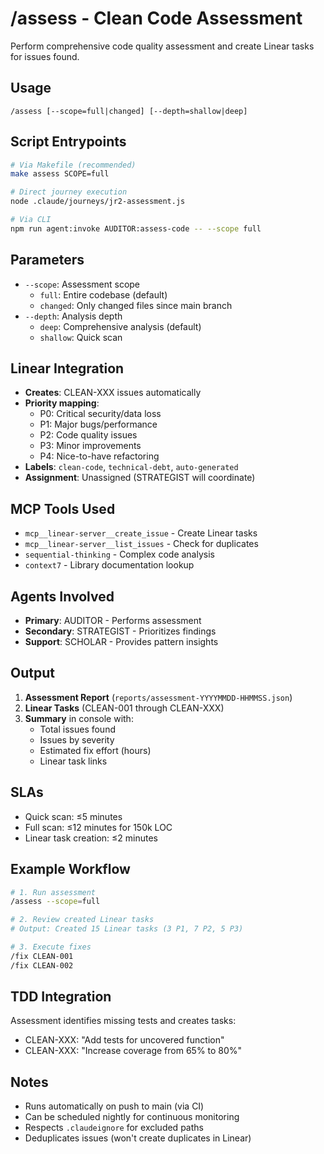 # /assess - Clean Code Assessment

Perform comprehensive code quality assessment and create Linear tasks for issues found.

## Usage
```
/assess [--scope=full|changed] [--depth=shallow|deep]
```

## Script Entrypoints
```bash
# Via Makefile (recommended)
make assess SCOPE=full

# Direct journey execution
node .claude/journeys/jr2-assessment.js

# Via CLI
npm run agent:invoke AUDITOR:assess-code -- --scope full
```

## Parameters
- `--scope`: Assessment scope
  - `full`: Entire codebase (default)
  - `changed`: Only changed files since main branch
- `--depth`: Analysis depth
  - `deep`: Comprehensive analysis (default)
  - `shallow`: Quick scan

## Linear Integration
- **Creates**: CLEAN-XXX issues automatically
- **Priority mapping**:
  - P0: Critical security/data loss
  - P1: Major bugs/performance
  - P2: Code quality issues
  - P3: Minor improvements
  - P4: Nice-to-have refactoring
- **Labels**: `clean-code`, `technical-debt`, `auto-generated`
- **Assignment**: Unassigned (STRATEGIST will coordinate)

## MCP Tools Used
- `mcp__linear-server__create_issue` - Create Linear tasks
- `mcp__linear-server__list_issues` - Check for duplicates
- `sequential-thinking` - Complex code analysis
- `context7` - Library documentation lookup

## Agents Involved
- **Primary**: AUDITOR - Performs assessment
- **Secondary**: STRATEGIST - Prioritizes findings
- **Support**: SCHOLAR - Provides pattern insights

## Output
1. **Assessment Report** (`reports/assessment-YYYYMMDD-HHMMSS.json`)
2. **Linear Tasks** (CLEAN-001 through CLEAN-XXX)
3. **Summary** in console with:
   - Total issues found
   - Issues by severity
   - Estimated fix effort (hours)
   - Linear task links

## SLAs
- Quick scan: ≤5 minutes
- Full scan: ≤12 minutes for 150k LOC
- Linear task creation: ≤2 minutes

## Example Workflow
```bash
# 1. Run assessment
/assess --scope=full

# 2. Review created Linear tasks
# Output: Created 15 Linear tasks (3 P1, 7 P2, 5 P3)

# 3. Execute fixes
/fix CLEAN-001
/fix CLEAN-002
```

## TDD Integration
Assessment identifies missing tests and creates tasks:
- CLEAN-XXX: "Add tests for uncovered function"
- CLEAN-XXX: "Increase coverage from 65% to 80%"

## Notes
- Runs automatically on push to main (via CI)
- Can be scheduled nightly for continuous monitoring
- Respects `.claudeignore` for excluded paths
- Deduplicates issues (won't create duplicates in Linear)